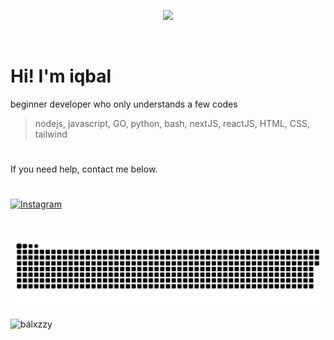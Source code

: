 





<p align="center">
<img src="https://files.catbox.moe/te4bg5.jpg">
</p>
<p align="center">
 <img src="https://komarev.com/ghpvc/?username=balxz&label=Profile%20views&color=0e75b6&style=flat" alt="" />
</p>

# Hi! I'm iqbal

beginner developer who only understands a few codes 
> nodejs, javascript, GO, python, bash, nextJS, reactJS, HTML, CSS, tailwind
#
If you need help, contact me below.

#
[![Instagram](https://img.shields.io/badge/Instagram-%23E4405F.svg?logo=Instagram&logoColor=white)](https://instagram.com/iqstore78)


 <p align="center"> <img src="https://streak-stats.demolab.com?user=balxz&theme=dark&background=000000" alt=""></img> </p>
  
<div align="center">
  <picture>
    <source media="(prefers-color-scheme: dark)" srcset="/github-contribution-grid-snake-dark.svg"/>
    <source media="(prefers-color-scheme: light), (prefers-color-scheme: no-preference)" srcset="/github-contribution-grid-snake.svg"/>
    <img src="/github-contribution-grid-snake.svg" alt="github-snake"/>
  </picture>
</div>
<br>
<div align="left">
  <img src="https://github-readme-activity-graph.vercel.app/graph?username=balxz&theme=github-compact&radius=16" height="auto" alt="bálxzzy"/>
  
